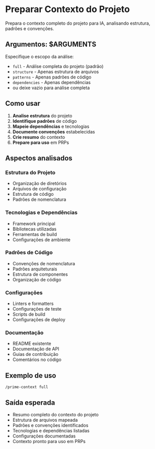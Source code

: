 # Preparar Contexto do Projeto

Prepara o contexto completo do projeto para IA, analisando estrutura, padrões e convenções.

## Argumentos: $ARGUMENTS

Especifique o escopo da análise:
- `full` - Análise completa do projeto (padrão)
- `structure` - Apenas estrutura de arquivos
- `patterns` - Apenas padrões de código
- `dependencies` - Apenas dependências
- ou deixe vazio para análise completa

## Como usar

1. **Analise estrutura** do projeto
2. **Identifique padrões** de código
3. **Mapeie dependências** e tecnologias
4. **Documente convenções** estabelecidas
5. **Crie resumo** do contexto
6. **Prepare para uso** em PRPs

## Aspectos analisados

### Estrutura do Projeto
- Organização de diretórios
- Arquivos de configuração
- Estrutura de código
- Padrões de nomenclatura

### Tecnologias e Dependências
- Framework principal
- Bibliotecas utilizadas
- Ferramentas de build
- Configurações de ambiente

### Padrões de Código
- Convenções de nomenclatura
- Padrões arquiteturais
- Estrutura de componentes
- Organização de código

### Configurações
- Linters e formatters
- Configurações de teste
- Scripts de build
- Configurações de deploy

### Documentação
- README existente
- Documentação de API
- Guias de contribuição
- Comentários no código

## Exemplo de uso

```
/prime-context full
```

## Saída esperada

- Resumo completo do contexto do projeto
- Estrutura de arquivos mapeada
- Padrões e convenções identificados
- Tecnologias e dependências listadas
- Configurações documentadas
- Contexto pronto para uso em PRPs
